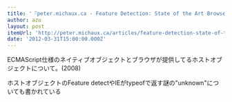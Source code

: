 ```yaml
---
title: '『peter.michaux.ca - Feature Detection: State of the Art Browser Scripting』'
author: azu
layout: post
itemUrl: 'http://peter.michaux.ca/articles/feature-detection-state-of-the-art-browser-scripting'
date: '2012-03-31T15:00:00.000Z'
---
```

ECMAScript仕様のネイティブオブジェクトとブラウザが提供してるホストオブジェクトについて。(2008)

ホストオブジェクトのFeature detectやIEがtypeofで返す謎の"unknown"についても書かれている
